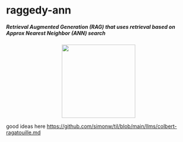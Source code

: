 # raggedy-ann
##### Retrieval Augmented Generation (RAG) that uses retrieval based on Approx Nearest Neighbor (ANN) search
<p align="center"><img src="./image_assets/raggedy-ann.jpg" width="200"></p>

good ideas here https://github.com/simonw/til/blob/main/llms/colbert-ragatouille.md
